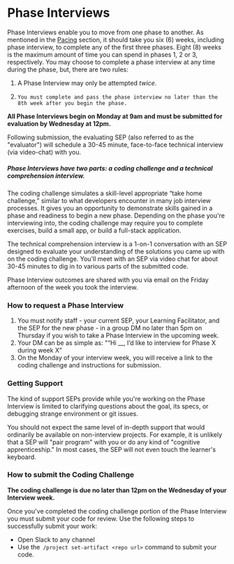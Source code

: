 # Phase Interviews

Phase Interviews enable you to move from one phase to another. As mentioned in the [Pacing](/Phases/pacing.md) section, it should take you six \(6\) weeks, including phase interview, to complete any of the first three phases. Eight \(8\) weeks is the maximum amount of time you can spend in phases 1, 2 or 3, respectively. You may choose to complete a phase interview at any time during the phase, but, there are two rules:

1. A Phase Interview may only be attempted _twice_.
2. ```
   You must complete and pass the phase interview no later than the 8th week after you begin the phase.
   ```

**All Phase Interviews begin on Monday at 9am and must be submitted for evaluation by Wednesday at 12pm.**

Following submission, the evaluating SEP \(also referred to as the "evaluator"\) will schedule a 30-45 minute, face-to-face technical interview \(via video-chat\) with you.

##### Phase Interviews have two parts: a coding challenge and a technical comprehension interview.

The coding challenge simulates a skill-level appropriate “take home challenge,” similar to what developers encounter in many job interview processes. It gives you an opportunity to demonstrate skills gained in a phase and readiness to begin a new phase. Depending on the phase you're interviewing into, the coding challenge may require you to complete exercises, build a small app, or build a full-stack application.

The technical comprehension interview is a 1-on-1 conversation with an SEP designed to evaluate your understanding of the solutions you came up with on the coding challenge. You'll meet with an SEP via video chat for about 30-45 minutes to dig in to various parts of the submitted code.

Phase Interview outcomes are shared with you via email on the Friday afternoon of the week you took the interview.

### How to request a Phase Interview

1. You must notify staff - your current SEP, your Learning Facilitator, and the SEP for the new phase - in a group DM no later than 5pm on Thursday if you wish to take a Phase Interview in the upcoming week.
2. Your DM can be as simple as: "“Hi \_\_, I’d like to interview for Phase X during week X”
3. On the Monday of your interview week, you will receive a link to the coding challenge and instructions for submission.

### Getting Support

The kind of support SEPs provide while you're working on the Phase Interview is limited to clarifying questions about the goal, its specs, or debugging strange environment or git issues.

You should not expect the same level of in-depth support that would ordinarily be available on non-interview projects. For example, it is unlikely that a SEP will "pair program" with you or do any kind of "cognitive apprenticeship." In most cases, the SEP will not even touch the learner's keyboard.

### How to submit the Coding Challenge 

**The coding challenge is due no later than 12pm on the Wednesday of your Interview week.** 

Once you've completed the coding challenge portion of the Phase Interview you must submit your code for review. Use the following steps to successfully submit your work: 

* Open Slack to any channel
* Use the` /project set-artifact <repo url>` command to submit your code. 







